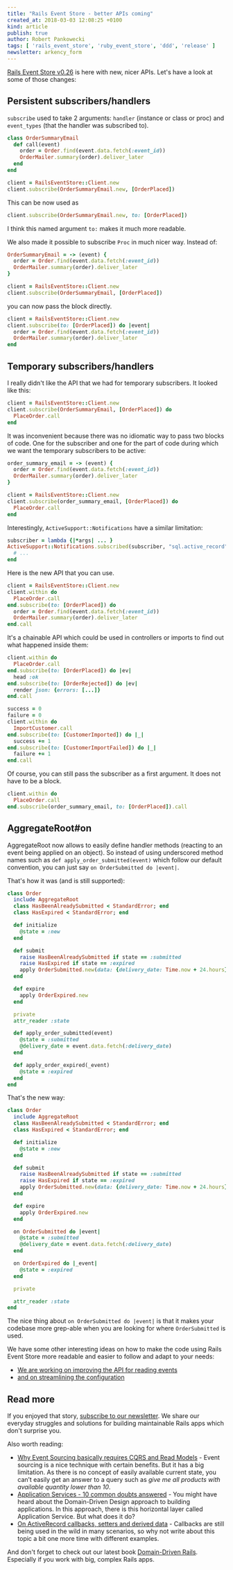 ```yaml
---
title: "Rails Event Store - better APIs coming"
created_at: 2018-03-03 12:08:25 +0100
kind: article
publish: true
author: Robert Pankowecki
tags: [ 'rails_event_store', 'ruby_event_store', 'ddd', 'release' ]
newsletter: arkency_form
---
```


[Rails Event Store v0.26](https://github.com/RailsEventStore/rails_event_store/releases/tag/v0.26) is here with new, nicer APIs. Let's have a look at some of those changes:

<!-- more -->

## Persistent subscribers/handlers

`subscribe` used to take 2 arguments: `handler` (instance or class or proc) and `event_types` (that the handler was subscribed to).

```ruby
class OrderSummaryEmail
  def call(event)
    order = Order.find(event.data.fetch(:event_id))
    OrderMailer.summary(order).deliver_later
  end
end

client = RailsEventStore::Client.new
client.subscribe(OrderSummaryEmail.new, [OrderPlaced])
```

This can be now used as

```ruby
client.subscribe(OrderSummaryEmail.new, to: [OrderPlaced])
```

I think this named argument `to:` makes it much more readable.

We also made it possible to subscribe `Proc` in much nicer way. Instead of:

```ruby
OrderSummaryEmail = -> (event) {
  order = Order.find(event.data.fetch(:event_id))
  OrderMailer.summary(order).deliver_later
}

client = RailsEventStore::Client.new
client.subscribe(OrderSummaryEmail, [OrderPlaced])
```

you can now pass the block directly.

```ruby
client = RailsEventStore::Client.new
client.subscribe(to: [OrderPlaced]) do |event|
  order = Order.find(event.data.fetch(:event_id))
  OrderMailer.summary(order).deliver_later
end
```

## Temporary subscribers/handlers

I really didn't like the API that we had for temporary subscribers. It looked like this:

```ruby
client = RailsEventStore::Client.new
client.subscribe(OrderSummaryEmail, [OrderPlaced]) do
  PlaceOrder.call
end
```

It was inconvenient because there was no idiomatic way to pass two blocks of code. One for the subscriber and one for the part of code during which we want the temporary subscribers to be active:

```ruby
order_summary_email = -> (event) {
  order = Order.find(event.data.fetch(:event_id))
  OrderMailer.summary(order).deliver_later
}

client = RailsEventStore::Client.new
client.subscribe(order_summary_email, [OrderPlaced]) do
  PlaceOrder.call
end
```

Interestingly, `ActiveSupport::Notifications` have a similar limitation:

```ruby
subscriber = lambda {|*args| ... }
ActiveSupport::Notifications.subscribed(subscriber, "sql.active_record") do
  # ...
end
```

Here is the new API that you can use.

```ruby
client = RailsEventStore::Client.new
client.within do
  PlaceOrder.call
end.subscribe(to: [OrderPlaced]) do
  order = Order.find(event.data.fetch(:event_id))
  OrderMailer.summary(order).deliver_later
end.call
```

It's a chainable API which could be used in controllers or imports to find out what happened inside them:

```ruby
client.within do
  PlaceOrder.call
end.subscribe(to: [OrderPlaced]) do |ev|
  head :ok
end.subscribe(to: [OrderRejected]) do |ev|
  render json: {errors: [...]}
end.call
```

```ruby
success = 0
failure = 0
client.within do
  ImportCustomer.call
end.subscribe(to: [CustomerImported]) do |_|
  success += 1
end.subscribe(to: [CustomerImportFailed]) do |_|
  failure += 1
end.call
```

Of course, you can still pass the subscriber as a first argument. It does not have to be a block.

```ruby
client.within do
  PlaceOrder.call
end.subscribe(order_summary_email, to: [OrderPlaced]).call
```

## AggregateRoot#on

AggregateRoot now allows to easily define handler methods (reacting to an event being applied on an object). So instead of using underscored method names such as `def apply_order_submitted(event)` which follow our default convention, you can just say `on OrderSubmitted do |event|`.

That's how it was (and is still supported):

```ruby
class Order
  include AggregateRoot
  class HasBeenAlreadySubmitted < StandardError; end
  class HasExpired < StandardError; end

  def initialize
    @state = :new
  end

  def submit
    raise HasBeenAlreadySubmitted if state == :submitted
    raise HasExpired if state == :expired
    apply OrderSubmitted.new(data: {delivery_date: Time.now + 24.hours})
  end

  def expire
    apply OrderExpired.new
  end

  private
  attr_reader :state

  def apply_order_submitted(event)
    @state = :submitted
    @delivery_date = event.data.fetch(:delivery_date)
  end

  def apply_order_expired(_event)
    @state = :expired
  end
end
```

That's the new way:

```ruby
class Order
  include AggregateRoot
  class HasBeenAlreadySubmitted < StandardError; end
  class HasExpired < StandardError; end

  def initialize
    @state = :new
  end

  def submit
    raise HasBeenAlreadySubmitted if state == :submitted
    raise HasExpired if state == :expired
    apply OrderSubmitted.new(data: {delivery_date: Time.now + 24.hours})
  end

  def expire
    apply OrderExpired.new
  end

  on OrderSubmitted do |event|
    @state = :submitted
    @delivery_date = event.data.fetch(:delivery_date)
  end

  on OrderExpired do |_event|
    @state = :expired
  end

  private

  attr_reader :state
end
```

The nice thing about `on OrderSubmitted do |event|` is that it makes your codebase more grep-able when you are looking for where `OrderSubmitted` is used.

We have some other interesting ideas on how to make the code using Rails Event Store more readable and easier to follow and adapt to your needs:

* [We are working on improving the API for reading events](https://github.com/RailsEventStore/rails_event_store/issues/184)
* [and on streamlining the configuration](https://github.com/RailsEventStore/rails_event_store/issues/153)

## Read more

If you enjoyed that story, [subscribe to our newsletter](http://arkency.com/newsletter). We share our everyday struggles and solutions for building maintainable Rails apps which don't surprise you.

Also worth reading:

* [Why Event Sourcing basically requires CQRS and Read Models](/why-event-sourcing-basically-requires-cqrs-and-read-models/) - Event sourcing is a nice technique with certain benefits. But it has a big limitation. As there is no concept of easily available current state, you can’t easily get an answer to a query such as _give me all products with available quantity lower than 10_.
* [Application Services - 10 common doubts answered](/application-service-ruby-rails-ddd/) - You might have heard about the Domain-Driven Design approach to building applications. In this approach, there is this horizontal layer called Application Service. But what does it do?
* [On ActiveRecord callbacks, setters and derived data](/on-activerecord-callbacks-setters-and-derived-data/) - Callbacks are still being used in the wild in many scenarios, so why not write about this topic a bit one more time with different examples.

And don't forget to check out our latest book [Domain-Driven Rails](/domain-driven-rails/). Especially if you work with big, complex Rails apps.
